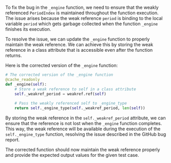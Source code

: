 To fix the bug in the `_engine` function, we need to ensure that the weakly referenced `PeriodIndex` is maintained throughout the function execution. The issue arises because the weak reference `period` is binding to the local variable `period` which gets garbage collected when the function `_engine` finishes its execution.

To resolve the issue, we can update the `_engine` function to properly maintain the weak reference. We can achieve this by storing the weak reference in a class attribute that is accessible even after the function returns. 

Here is the corrected version of the `_engine` function:

```python
# The corrected version of the _engine function
@cache_readonly
def _engine(self):
    # Store a weak reference to self in a class attribute
    self._weakref_period = weakref.ref(self)
    
    # Pass the weakly referenced self to _engine_type
    return self._engine_type(self._weakref_period, len(self))
```

By storing the weak reference in the `self._weakref_period` attribute, we can ensure that the reference is not lost when the `_engine` function completes. This way, the weak reference will be available during the execution of the `self._engine_type` function, resolving the issue described in the GitHub bug report.

The corrected function should now maintain the weak reference properly and provide the expected output values for the given test case.